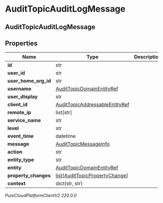 # AuditTopicAuditLogMessage

## AuditTopicAuditLogMessage

## Properties

|Name | Type | Description | Notes|
|------------ | ------------- | ------------- | -------------|
| **id** | str |  | [optional] |
| **user_id** | str |  | [optional] |
| **user_home_org_id** | str |  | [optional] |
| **username** | [AuditTopicDomainEntityRef](AuditTopicDomainEntityRef) |  | [optional] |
| **user_display** | str |  | [optional] |
| **client_id** | [AuditTopicAddressableEntityRef](AuditTopicAddressableEntityRef) |  | [optional] |
| **remote_ip** | list[str] |  | [optional] |
| **service_name** | str |  | [optional] |
| **level** | str |  | [optional] |
| **event_time** | datetime |  | [optional] |
| **message** | [AuditTopicMessageInfo](AuditTopicMessageInfo) |  | [optional] |
| **action** | str |  | [optional] |
| **entity_type** | str |  | [optional] |
| **entity** | [AuditTopicDomainEntityRef](AuditTopicDomainEntityRef) |  | [optional] |
| **property_changes** | [list[AuditTopicPropertyChange]](AuditTopicPropertyChange) |  | [optional] |
| **context** | dict(str, str) |  | [optional] |



_PureCloudPlatformClientV2 220.0.0_
